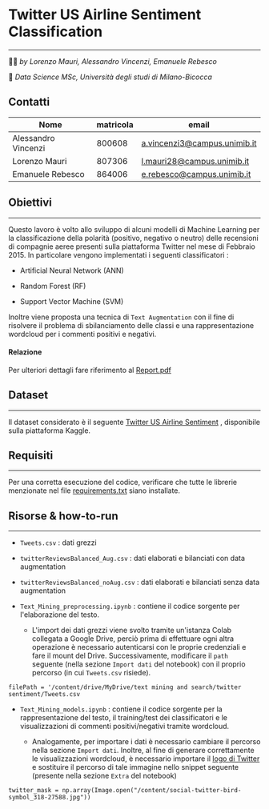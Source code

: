 # Twitter US Airline Sentiment Classification
---------------------------------------------------------
:technologist: *by Lorenzo Mauri, Alessandro Vincenzi, Emanuele Rebesco*

:round_pushpin: *Data Science MSc, Università degli studi di Milano-Bicocca*

<a name = 'gruppo'></a> 
## Contatti

|Nome                | matricola   | email                       |
|--------------------|-------------|-----------------------------| 
|Alessandro Vincenzi | 800608      |a.vincenzi3@campus.unimib.it |
|Lorenzo Mauri       | 807306      |l.mauri28@campus.unimib.it   |
|Emanuele Rebesco    | 864006      |e.rebesco@campus.unimib.it   |



<a name = 'obiettivi'></a> 
## Obiettivi
------------
Questo lavoro è volto allo sviluppo di alcuni modelli di Machine Learning per la classificazione della polarità (positivo, negativo o neutro) delle recensioni di compagnie aeree presenti sulla piattaforma Twitter nel mese di Febbraio 2015. 
In particolare vengono implementati i seguenti classificatori : 

* Artificial Neural Network (ANN)

* Random Forest (RF)

* Support Vector Machine (SVM)

Inoltre viene proposta una tecnica di `Text Augmentation` con il fine di risolvere il problema di sbilanciamento delle classi e una rappresentazione wordcloud per i commenti positivi e negativi.


#### Relazione
Per ulteriori dettagli fare riferimento al [Report.pdf](https://github.com/LorenzoMauri/Twitter-US-Airline-Sentiment-Classification/blob/main/Report.pdf)

<a name = 'dataset'></a> 
## Dataset
----------
Il dataset considerato è il seguente [Twitter US Airline Sentiment](https://www.kaggle.com/crowdflower/twitter-airline-sentiment) , disponibile sulla piattaforma Kaggle.

<a name = 'requisiti'></a>
## Requisiti
-------------

Per una corretta esecuzione del codice, verificare che tutte le librerie menzionate nel file [requirements.txt](https://github.com/LorenzoMauri/Twitter-US-Airline-Sentiment-Classification/blob/main/requirements.txt) siano installate.

## Risorse & how-to-run
-------------------------

* `Tweets.csv` : dati grezzi

* `twitterReviewsBalanced_Aug.csv` : dati elaborati e bilanciati con data augmentation

* `twitterReviewsBalanced_noAug.csv` : dati elaborati e bilanciati senza data augmentation

* `Text_Mining_preprocessing.ipynb`  : contiene il codice sorgente per l'elaborazione del testo. 
  * L'import dei dati grezzi viene svolto tramite un'istanza Colab collegata a Google Drive, perciò prima di effettuare ogni altra operazione è necessario autenticarsi con le proprie credenziali e fare il mount del Drive. Successivamente, modificare il `path` seguente (nella sezione `Import dati` del notebook) con il proprio percorso (in cui `Tweets.csv` risiede).

```
filePath = '/content/drive/MyDrive/text mining and search/twitter sentiment/Tweets.csv
```


* `Text_Mining_models.ipynb` : contiene il codice sorgente per la rappresentazione del testo, il training/test dei classificatori e le visualizzazioni di commenti positivi/negativi tramite wordcloud. 


  * Analogamente, per importare i dati è necessario cambiare il percorso nella sezione `Import dati`. Inoltre, al fine di generare correttamente le visualizzazioni wordcloud, è necessario importare il [logo di Twitter](https://github.com/LorenzoMauri/Twitter-US-Airline-Sentiment-Classification/blob/main/wordcloud_shape.jpg) e sostituire il percorso di tale immagine nello snippet seguente (presente nella sezione `Extra` del notebook)

```
twitter_mask = np.array(Image.open("/content/social-twitter-bird-symbol_318-27588.jpg"))
```





